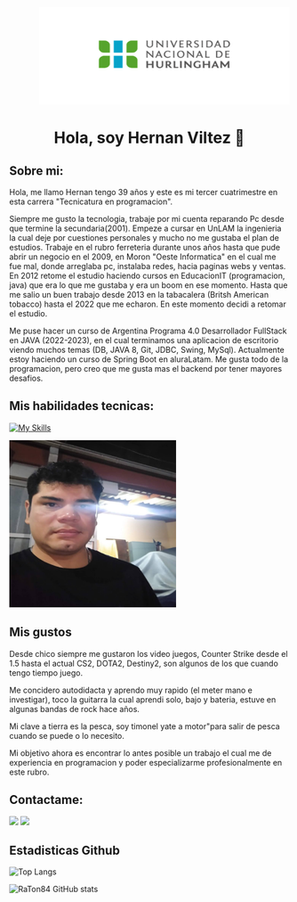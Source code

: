 <div align="end">
  <img  src="./assets/UNAHUR.png" alt="logo-unahur" width="450" height="175" />
</div>  


<div align="center"> <h1>Hola, soy Hernan Viltez 👋</h1></div>

## Sobre mi: 

Hola, me llamo Hernan tengo 39 años y este es mi tercer cuatrimestre en esta carrera "Tecnicatura en programacion".

Siempre me gusto la tecnologia, trabaje por mi cuenta reparando Pc desde que termine la secundaria(2001). 
Empeze a cursar en UnLAM la ingenieria la cual deje por cuestiones personales y mucho no me gustaba el plan de estudios. 
Trabaje en el rubro ferreteria durante unos años hasta que pude abrir un negocio en el 2009, en Moron "Oeste Informatica" en el cual me fue mal, donde arreglaba pc, instalaba redes, hacia paginas webs y ventas. 
En 2012 retome el estudio haciendo cursos en EducacionIT (programacion, java) que era lo que me gustaba y era un boom en ese momento. 
Hasta que me salio un buen trabajo desde 2013 en la tabacalera (Britsh American tobacco) hasta el 2022 que me echaron. En este momento decidi a retomar el estudio. 

Me puse hacer un curso de Argentina Programa 4.0 Desarrollador FullStack en JAVA (2022-2023), en el cual terminamos una aplicacion de escritorio viendo muchos temas (DB, JAVA 8, Git, JDBC, Swing, MySql).
Actualmente estoy haciendo un curso de Spring Boot en aluraLatam. Me gusta todo de la programacion, pero creo que me gusta mas el backend por tener mayores desafios.

## Mis habilidades tecnicas:

[![My Skills](https://skillicons.dev/icons?i=java,mysql,js,html,css,bootstrap,git)](https://skillicons.dev)


  <img  src="./assets/foto.jpg" alt="logo-unahur" width="300" height="300" />
 

## Mis gustos

Desde chico siempre me gustaron los video juegos, Counter Strike desde el 1.5 hasta el actual CS2, DOTA2, Destiny2, son algunos de los que cuando tengo tiempo juego.

Me concidero autodidacta y aprendo muy rapido (el meter mano e investigar), toco la guitarra la cual aprendi solo, bajo y bateria, estuve en algunas bandas de rock hace años. 

Mi clave a tierra es la pesca, soy timonel yate a motor"para salir de pesca cuando se puede o lo necesito.

Mi objetivo ahora es encontrar lo antes posible un trabajo el cual me de experiencia en programacion y poder especializarme profesionalmente en este rubro.

## Contactame:

<a href="mailto:hjvilez@gmail.com">
<img src=https://skillicons.dev/icons?i=gmail /></a>
<a href="https://www.linkedin.com/in/hernan-viltez-434418297/">
<img src=https://skillicons.dev/icons?i=linkedin /></a>
</a>

## Estadisticas Github

![Top Langs](https://github-readme-stats.vercel.app/api/top-langs/?username=RaTon84&layout=compact&theme=dark)

![RaTon84 GitHub stats](https://github-readme-stats.vercel.app/api?username=RaTon84&hide=stars,issues,prs&show_icons=true&theme=dark)
